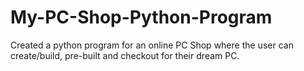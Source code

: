 # My-PC-Shop-Python-Program
Created a python program for an online PC Shop where the user can create/build, pre-built and checkout for their dream PC.
